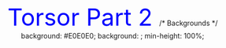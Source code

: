 <!-- content to be placed inside <body>Torsor Part 2…</body> -->
<center><font color="blue" size="180">Torsor Part 2 </font>
/* Backgrounds */
background: #E0E0E0;
background: ;
min-height: 100%;
